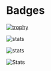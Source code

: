 # Badges

[![trophy](https://github-profile-trophy.vercel.app/?username=yohann-kevin&theme=juicyfresh)](https://github.com/ryo-ma/github-profile-trophy)

![stats](https://github-readme-stats.vercel.app/api?username=yohann-kevin&show_icons=true&theme=vision-friendly-dark)

<!-- ![Codewars](https://www.codewars.com/users/-yohann-/badges/large) -->

![stats](https://github-readme-stats.vercel.app/api/wakatime?username=kirua&hide_progress=true&theme=vision-friendly-dark)

![Stats](https://github-readme-stats.vercel.app/api/top-langs/?username=yohann-kevin&hide=html,css,blade&theme=vision-friendly-dark)
<!-- (https://github.com/anuraghazra/github-readme-stats) -->
